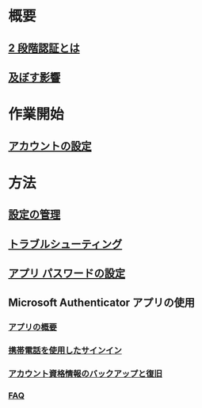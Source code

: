 # 概要
## [2 段階認証とは](multi-factor-authentication-end-user.md)
## [及ぼす影響](multi-factor-authentication-end-user-signin.md)

# 作業開始
## [アカウントの設定](multi-factor-authentication-end-user-first-time.md)

# 方法
## [設定の管理](multi-factor-authentication-end-user-manage-settings.md)
## [トラブルシューティング](multi-factor-authentication-end-user-troubleshoot.md)
## [アプリ パスワードの設定](multi-factor-authentication-end-user-app-passwords.md)
## Microsoft Authenticator アプリの使用
### [アプリの概要](microsoft-authenticator-app-how-to.md)
### [携帯電話を使用したサインイン](microsoft-authenticator-app-phone-signin-faq.md)
### [アカウント資格情報のバックアップと復旧](microsoft-authenticator-app-backup-and-recovery.md)
### [FAQ](microsoft-authenticator-app-faq.md)
